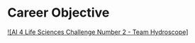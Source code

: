 # Career Objective

[![AI 4 Life Sciences Challenge Number 2 - Team Hydroscope]](https://www.youtube.com/watch?v=UTqxLyytgKM)
